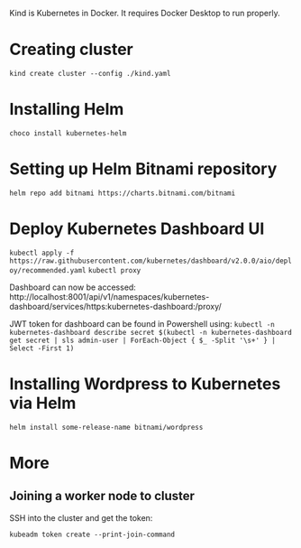 Kind is Kubernetes in Docker. It requires Docker Desktop to run properly.

# Creating cluster
`kind create cluster --config ./kind.yaml`

# Installing Helm
`choco install kubernetes-helm`

# Setting up Helm Bitnami repository
`helm repo add bitnami https://charts.bitnami.com/bitnami`

# Deploy Kubernetes Dashboard UI
`kubectl apply -f https://raw.githubusercontent.com/kubernetes/dashboard/v2.0.0/aio/deploy/recommended.yaml`
`kubectl proxy`

Dashboard can now be accessed: http://localhost:8001/api/v1/namespaces/kubernetes-dashboard/services/https:kubernetes-dashboard:/proxy/

JWT token for dashboard can be found in Powershell using: `kubectl -n kubernetes-dashboard describe secret $(kubectl -n kubernetes-dashboard get secret | sls admin-user | ForEach-Object { $_ -Split '\s+' } | Select -First 1)`

# Installing Wordpress to Kubernetes via Helm
`helm install some-release-name bitnami/wordpress`

# More

## Joining a worker node to cluster
SSH into the cluster and get the token:

`kubeadm token create --print-join-command`